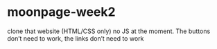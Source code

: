 # moonpage-week2
clone that website (HTML/CSS only) no JS at the moment. The buttons don’t need to work, the links don’t need to work 
